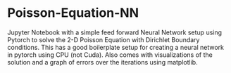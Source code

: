 # Poisson-Equation-NN
Jupyter Notebook with a simple feed forward Neural Network setup using Pytorch to solve the 2-D Poisson Equation with Dirichlet Boundary conditions. This has a good boilerplate setup for creating a neural network in pytorch using CPU (not Cuda). Also comes with visualizations of the solution and a graph of errors over the iterations using matplotlib.
